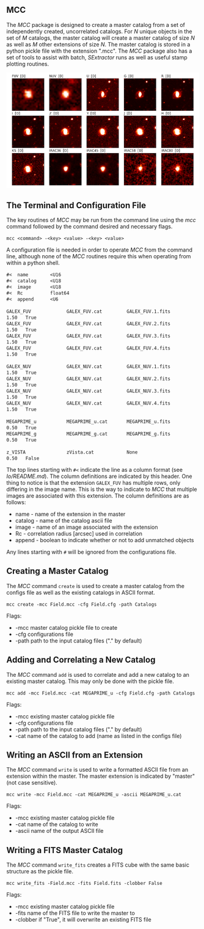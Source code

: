 ##  MCC

The *MCC* package is designed to create a master catalog from a set of
independently created, uncorrelated catalogs.  For *N* unique objects in the set
of *M* catalogs, the master catalog will create a master catalog of size *N* as
well as *M* other extensions of size *N*.  The master catalog is stored in a
python pickle file with the extension ".mcc".  The *MCC* package also has a set
of tools to assist with batch, *SExtractor* runs as well as useful stamp
plotting routines.

![Master Object 125622](Figures/125622.png)

##  The Terminal and Configuration File

The key routines of *MCC* may be run from the command line using the *mcc*
command followed by the command desired and necessary flags.
```
mcc <command> -<key> <value> -<key> <value>
```

A configuration file is needed in order to operate *MCC* from the command line,
although none of the *MCC* routines require this when operating from within a
python shell.
```
#<  name        <U16
#<  catalog     <U18
#<  image       <U18
#<  Rc          float64
#<  append      <U6

GALEX_FUV             GALEX_FUV.cat         GALEX_FUV.1.fits       1.50   True
GALEX_FUV             GALEX_FUV.cat         GALEX_FUV.2.fits       1.50   True
GALEX_FUV             GALEX_FUV.cat         GALEX_FUV.3.fits       1.50   True
GALEX_FUV             GALEX_FUV.cat         GALEX_FUV.4.fits       1.50   True

GALEX_NUV             GALEX_NUV.cat         GALEX_NUV.1.fits       1.50   True
GALEX_NUV             GALEX_NUV.cat         GALEX_NUV.2.fits       1.50   True
GALEX_NUV             GALEX_NUV.cat         GALEX_NUV.3.fits       1.50   True
GALEX_NUV             GALEX_NUV.cat         GALEX_NUV.4.fits       1.50   True

MEGAPRIME_u           MEGAPRIME_u.cat       MEGAPRIME_u.fits       0.50   True
MEGAPRIME_g           MEGAPRIME_g.cat       MEGAPRIME_g.fits       0.50   True

z_VISTA               zVista.cat            None                   0.50   False
```
The top lines starting with `#<` indicate the line as a column format (see
*Io/README.md*).  The column definitions are indicated by this header. One thing
to notice is that the extension `GALEX_FUV` has multiple rows, only differing in
the image name.  This is the way to indicate to *MCC* that multiple images are
associated with this extension.  The column definitions are as follows:

*   name    -   name of the extension in the master
*   catalog -   name of the catalog ascii file
*   image   -   name of an image associated with the extension
*   Rc      -   correlation radius [arcsec] used in correlation
*   append  -   boolean to indicate whether or not to add unmatched objects

Any lines starting with `#` will be ignored from the configurations file.

##  Creating a Master Catalog

The *MCC* command `create` is used to create a master catalog from the configs
file as well as the existing catalogs in ASCII format.
```
mcc create -mcc Field.mcc -cfg Field.cfg -path Catalogs
```

Flags:
*   -mcc    master catalog pickle file to create
*   -cfg    configurations file
*   -path   path to the input catalog files ("." by default)

##  Adding and Correlating a New Catalog

The *MCC* command `add` is used to correlate and add a new catalog to an
existing master catalog.  This may only be done with the pickle file.
```
mcc add -mcc Field.mcc -cat MEGAPRIME_u -cfg Field.cfg -path Catalogs
```

Flags:
*   -mcc    existing master catalog pickle file
*   -cfg    configurations file
*   -path   path to the input catalog files ("." by default)
*   -cat    name of the catalog to add (name as listed in the configs file)

##  Writing an ASCII from an Extension

The *MCC* command `write` is used to write a formatted ASCII file from an
extension within the master.  The master extension is indicated by "master"
(not case sensitive).
```
mcc write -mcc Field.mcc -cat MEGAPRIME_u -ascii MEGAPRIME_u.cat
```

Flags:
*   -mcc    existing master catalog pickle file
*   -cat    name of the catalog to write
*   -ascii  name of the output ASCII file

##  Writing a FITS Master Catalog

The *MCC* command `write_fits` creates a FITS cube with the same basic structure
as the pickle file.
```
mcc write_fits -Field.mcc -fits Field.fits -clobber False
```

Flags:
*   -mcc        existing master catalog pickle file
*   -fits       name of the FITS file to write the master to
*   -clobber    if "True", it will overwrite an existing FITS file
